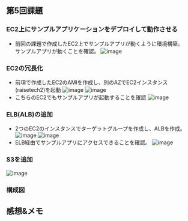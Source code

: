 ## 第5回課題

### EC2上にサンプルアプリケーションをデプロイして動作させる
* 前回の課題で作成したEC2上でサンプルアプリが動くように環境構築。  
サンプルアプリが動くことを確認。
![image](https://user-images.githubusercontent.com/32190870/172133027-8ccedc76-5f33-4d31-94ca-1ec1cfe9d6c2.png)

### EC2の冗長化
* 前項で作成したEC2のAMIを作成し、別のAZでEC2インスタンス(raisetech2)を起動
![image](https://user-images.githubusercontent.com/32190870/172133128-9251e5d1-28e2-4af1-bc79-b0b5ca16c2da.png)
![image](https://user-images.githubusercontent.com/32190870/172133391-6f002e12-d230-4d62-a7c8-c73fb7f896ba.png)
* こちらのEC2でもサンプルアプリが起動することを確認
![image](https://user-images.githubusercontent.com/32190870/172133502-20b79807-b2cb-419e-a3b6-e7ab57875a5c.png)

### ELB(ALB)の追加
* 2つのEC2のインスタンスでターゲットグループを作成し、ALBを作成。
![image](https://user-images.githubusercontent.com/32190870/172133975-5e613757-f96b-408d-b534-57732fd410bd.png)
![image](https://user-images.githubusercontent.com/32190870/172134013-5f0a8b34-a1de-419e-b05b-2cb6bacb3d9a.png)
* ELB経由でサンプルアプリにアクセスできることを確認。
![image](https://user-images.githubusercontent.com/32190870/172134374-335a7166-1214-4f92-a610-2673fc2368c6.png)

### S3を追加

![image](https://user-images.githubusercontent.com/32190870/172134484-151307f9-d034-44fd-9015-ed1605800d9e.png)



### 構成図



## 感想&メモ

